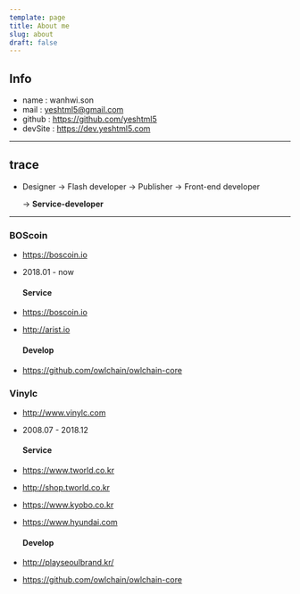 ```yaml
---
template: page
title: About me
slug: about
draft: false
---
```

## Info
* name : wanhwi.son
* mail : yeshtml5@gmail.com
* github : <https://github.com/yeshtml5>
* devSite : <https://dev.yeshtml5.com>
***
## trace
* Designer -> Flash developer -> Publisher -> Front-end developer

   -> __Service-developer__
---
### BOScoin
- <https://boscoin.io>
- 2018.01 - now

  #### Service
- <https://boscoin.io>
- <http://arist.io>

  #### Develop
- <https://github.com/owlchain/owlchain-core>

### Vinylc
- <http://www.vinylc.com>
- 2008.07 - 2018.12
  
  #### Service 
- <https://www.tworld.co.kr>
- <http://shop.tworld.co.kr>
- <https://www.kyobo.co.kr>
- <https://www.hyundai.com>
 
  #### Develop
- <http://playseoulbrand.kr/>
- <https://github.com/owlchain/owlchain-core>
